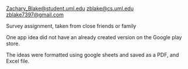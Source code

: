 Zachary_Blake@student.uml.edu
zblake@cs.uml.edu
zblake7397@gmail.com

Survey assignment, taken from close friends or family

One app idea did not have an already created version on the Google play store.

The ideas were formatted using google sheets and saved as a PDF, and Excel file.
